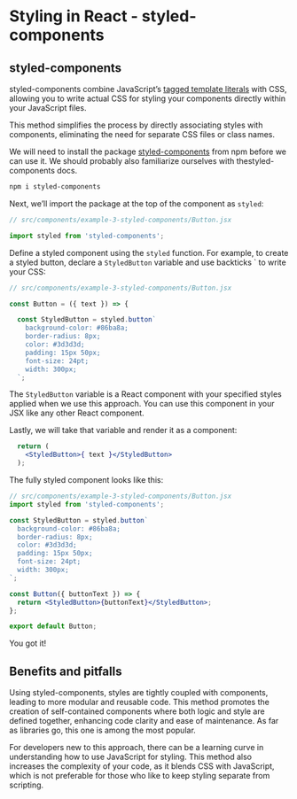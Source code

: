 # Styling in React - styled-components

## styled-components
styled-components combine JavaScript’s [tagged template literals](https://wesbos.com/tagged-template-literals) with CSS, allowing you to write actual CSS for styling your components directly within your JavaScript files.

This method simplifies the process by directly associating styles with components, eliminating the need for separate CSS files or class names.

We will need to install the package [styled-components](https://www.npmjs.com/package/styled-components) from npm before we can use it. We should probably also familiarize ourselves with thestyled-components docs.

```bash
npm i styled-components
```

Next, we’ll import the package at the top of the component as `styled`:

```jsx
// src/components/example-3-styled-components/Button.jsx

import styled from 'styled-components';
```

Define a styled component using the `styled` function. For example, to create a styled button, declare a `StyledButton` variable and use backticks ` to write your CSS:

```jsx
// src/components/example-3-styled-components/Button.jsx

const Button = ({ text }) => {

  const StyledButton = styled.button`
    background-color: #86ba8a;
    border-radius: 8px;
    color: #3d3d3d;
    padding: 15px 50px;
    font-size: 24pt;
    width: 300px;
  `;
```

The `StyledButton` variable is a React component with your specified styles applied when we use this approach. You can use this component in your JSX like any other React component.

Lastly, we will take that variable and render it as a component:

```jsx
  return (
    <StyledButton>{ text }</StyledButton>
  );
```

The fully styled component looks like this:

```jsx
// src/components/example-3-styled-components/Button.jsx
import styled from 'styled-components';

const StyledButton = styled.button`
  background-color: #86ba8a;
  border-radius: 8px;
  color: #3d3d3d;
  padding: 15px 50px;
  font-size: 24pt;
  width: 300px;
`;

const Button({ buttonText }) => {
  return <StyledButton>{buttonText}</StyledButton>;
};

export default Button;
```

You got it!

## Benefits and pitfalls
Using styled-components, styles are tightly coupled with components, leading to more modular and reusable code. This method promotes the creation of self-contained components where both logic and style are defined together, enhancing code clarity and ease of maintenance. As far as libraries go, this one is among the most popular.

For developers new to this approach, there can be a learning curve in understanding how to use JavaScript for styling. This method also increases the complexity of your code, as it blends CSS with JavaScript, which is not preferable for those who like to keep styling separate from scripting.
